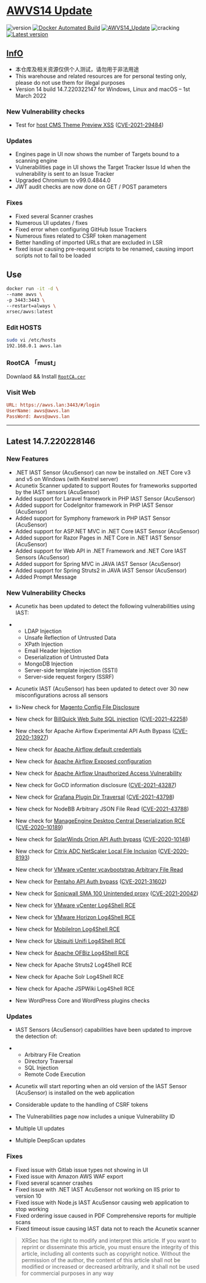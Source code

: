 # [AWVS14 Update](https://awvs.vercel.app/)

![version](https://img.shields.io/badge/Version-14.7.220322147-da282a)  [![Docker Automated Build](https://img.shields.io/docker/automated/xrsec/awvs?label=Build&logo=docker&style=flat-square)](https://hub.docker.com/r/xrsec/awvs) [![AWVS14_Update](https://github.com/XRSec/AWVS14-Update/actions/workflows/AWVS14_Update.yml/badge.svg)](https://github.com/XRSec/AWVS14-Update/actions/workflows/AWVS14_Update.yml) ![cracking](https://img.shields.io/badge/No-cracking-da282a) [![Latest version](https://img.shields.io/badge/fahai.org-法海之路-da282a)](https://www.fahai.org) 

## [InfO](https://www.acunetix.com/support/build-history/)

- 本仓库及相关资源仅供个人测试，请勿用于非法用途
- This warehouse and related resources are for personal testing only, please do not use them for illegal purposes
- Version 14 build 14.7.220322147 for Windows, Linux and macOS – 1st March 2022

### New Vulnerability checks

- Test for [host CMS Theme Preview XSS](https://github.com/TryGhost/Ghost/security/advisories/GHSA-9fgx-q25h-jxrg) ([CVE-2021-29484](https://nvd.nist.gov/vuln/detail/CVE-2021-29484))

### Updates

- Engines page in UI now shows the number of Targets bound to a scanning engine
- Vulnerabilities page in UI shows the Target Tracker Issue Id when the vulnerability is sent to an Issue Tracker
- Upgraded Chromium to v99.0.4844.0
- JWT audit checks are now done on GET / POST parameters

### Fixes

- Fixed several Scanner crashes
- Numerous UI updates / fixes
- Fixed error when configuring GitHub Issue Trackers
- Numerous fixes related to CSRF token management
- Better handling of imported URLs that are excluded in LSR
- fixed issue causing pre-request scripts to be renamed, causing import scripts not to fail to be loaded

## Use

```bash
docker run -it -d \
--name awvs \
-p 3443:3443 \
--restart=always \
xrsec/awvs:latest
```

### Edit HOSTS

```bash
sudo vi /etc/hosts
192.168.0.1 awvs.lan
```

### RootCA 「must」

Downlaod && Install [`RootCA.cer`](https://cdn.jsdelivr.net/gh/XRSec/AWVS14-Update@main/.github/resources/ca.cer)

### Visit Web

```ini
URL: https://awvs.lan:3443/#/login
UserName: awvs@awvs.lan
PassWord: Awvs@awvs.lan
```

<hr>

## Latest 14.7.220228146

### New Features

- .NET IAST Sensor (AcuSensor) can now be installed on .NET Core v3 and v5 on Windows (with Kestrel server)
- Acunetix Scanner updated to support Routes for frameworks supported by the IAST sensors (AcuSensor)
- Added support for Laravel framework in PHP IAST Sensor (AcuSensor)
- Added support for CodeIgnitor framework in PHP IAST Sensor (AcuSensor)
- Added support for Symphony framework in PHP IAST Sensor (AcuSensor)
- Added support for ASP.NET MVC in .NET Core IAST Sensor (AcuSensor)
- Added support for Razor Pages in .NET Core in .NET IAST Sensor (AcuSensor)
- Added support for Web API in .NET Framework and .NET Core IAST Sensors (AcuSensor)
- Added support for Spring MVC in JAVA IAST Sensor (AcuSensor)
- Added support for Spring Struts2 in JAVA IAST Sensor (AcuSensor)
- Added Prompt Message

### New Vulnerability Checks

- Acunetix has been updated to detect the following vulnerabilities using IAST:

- - LDAP Injection
  - Unsafe Reflection of Untrusted Data
  - XPath Injection
  - Email Header Injection
  - Deserialization of Untrusted Data
  - MongoDB Injection
  - Server-side template injection (SSTI)
  - Server-side request forgery (SSRF)

- Acunetix IAST (AcuSensor) has been updated to detect over 30 new misconfigurations across all sensors

- li>New check for [Magento Config File Disclosure](https://tomrobertshaw.net/2012/11/magento-security-check-your-appetclocal-xml-file/)

- New check for [BillQuick Web Suite SQL injection](https://www.huntress.com/blog/threat-advisory-hackers-are-exploiting-a-vulnerability-in-popular-billing-software-to-deploy-ransomware) ([CVE-2021-42258](https://nvd.nist.gov/vuln/detail/CVE-2021-42258))

- New check for Apache Airflow Experimental API Auth Bypass ([CVE-2020-13927](https://nvd.nist.gov/vuln/detail/CVE-2020-13927))

- New check for [Apache Airflow default credentials](https://airflow.apache.org/docs/apache-airflow/stable/security/index.html)

- New check for [Apache Airflow Exposed configuration](https://www.intezer.com/blog/cloud-security/misconfigured-airflows-leak-credentials/)

- New check for [Apache Airflow Unauthorized Access Vulnerability](https://www.intezer.com/blog/cloud-security/misconfigured-airflows-leak-credentials/)

- New check for GoCD information disclosure ([CVE-2021-43287](https://nvd.nist.gov/vuln/detail/CVE-2021-43287))

- New check for [Grafana Plugin Dir Traversal](https://grafana.com/blog/2021/12/08/an-update-on-0day-cve-2021-43798-grafana-directory-traversal/) ([CVE-2021-43798](https://nvd.nist.gov/vuln/detail/CVE-2021-43798))

- New check for NodeBB Arbitrary JSON File Read ([CVE-2021-43788](https://nvd.nist.gov/vuln/detail/CVE-2021-43788))

- New check for [ManageEngine Desktop Central Deserialization RCE](https://srcincite.io/pocs/src-2020-0011.py.txt) ([CVE-2020–10189](https://nvd.nist.gov/vuln/detail/CVE-2020–10189))

- New check for [SolarWinds Orion API Auth bypass](https://kb.cert.org/vuls/id/843464) ([CVE-2020-10148](https://nvd.nist.gov/vuln/detail/CVE-2020-10148))

- New check for [Citrix ADC NetScaler Local File Inclusion](https://blog.unauthorizedaccess.nl/2020/07/07/adventures-in-citrix-security-research.html) ([CVE-2020-8193](https://nvd.nist.gov/vuln/detail/CVE-2020-8193))

- New check for [VMware vCenter vcavbootstrap Arbitrary File Read](https://github.com/l0ggg/VMware_vCenter)

- New check for [Pentaho API Auth bypass](https://packetstormsecurity.com/files/164784/Pentaho-Business-Analytics-Pentaho-Business-Server-9.1-Authentication-Bypass.html) ([CVE-2021-31602](https://nvd.nist.gov/vuln/detail/CVE-2021-31602))

- New check for [Sonicwall SMA 100 Unintended proxy](https://www.rapid7.com/blog/post/2022/01/11/cve-2021-20038-42-sonicwall-sma-100-multiple-vulnerabilities-fixed-2/) ([CVE-2021-20042](https://nvd.nist.gov/vuln/detail/CVE-2021-20042))

- New check for [VMware vCenter Log4Shell RCE](https://www.vmware.com/security/advisories/VMSA-2021-0028.html)

- New check for [VMware Horizon Log4Shell RCE](https://www.vmware.com/security/advisories/VMSA-2021-0028.html)

- New check for [MobileIron Log4Shell RCE](https://forums.ivanti.com/s/article/Security-Bulletin-CVE-2021-44228-Remote-code-injection-in-Log4j?language=en_US)

- New check for [Ubiquiti Unifi Log4Shell RCE](https://community.ui.com/releases/UniFi-Network-Application-6-5-55/48c64137-4a4a-41f7-b7e4-3bee505ae16e)

- New check for [Apache OFBiz Log4Shell RCE](https://blogs.apache.org/security/entry/cve-2021-44228)

- New check for Apache Struts2 Log4Shell RCE

- New check for Apache Solr Log4Shell RCE

- New check for Apache JSPWiki Log4Shell RCE

- New WordPress Core and WordPress plugins checks

### Updates

- IAST Sensors (AcuSensor) capabilities have been updated to improve the detection of:

- - Arbitrary File Creation
  - Directory Traversal
  - SQL Injection
  - Remote Code Execution

- Acunetix will start reporting when an old version of the IAST Sensor (AcuSensor) is installed on the web application

- Considerable update to the handling of CSRF tokens

- The Vulnerabilities page now includes a unique Vulnerability ID

- Multiple UI updates

- Multiple DeepScan updates

### Fixes

- Fixed issue with Gitlab issue types not showing in UI
- Fixed issue with Amazon AWS WAF export
- Fixed several scanner crashes
- Fixed issue with .NET IAST AcuSensor not working on IIS prior to version 10
- Fixed issue with Node.js IAST AcuSensor causing web application to stop working
- Fixed ordering issue caused in PDF Comprehensive reports for multiple scans
- Fixed timeout issue causing IAST data not to reach the Acunetix scanner

> XRSec has the right to modify and interpret this article. If you want to reprint or disseminate this article, you must ensure the integrity of this article, including all contents such as copyright notice. Without the permission of the author, the content of this article shall not be modified or increased or decreased arbitrarily, and it shall not be used for commercial purposes in any way
